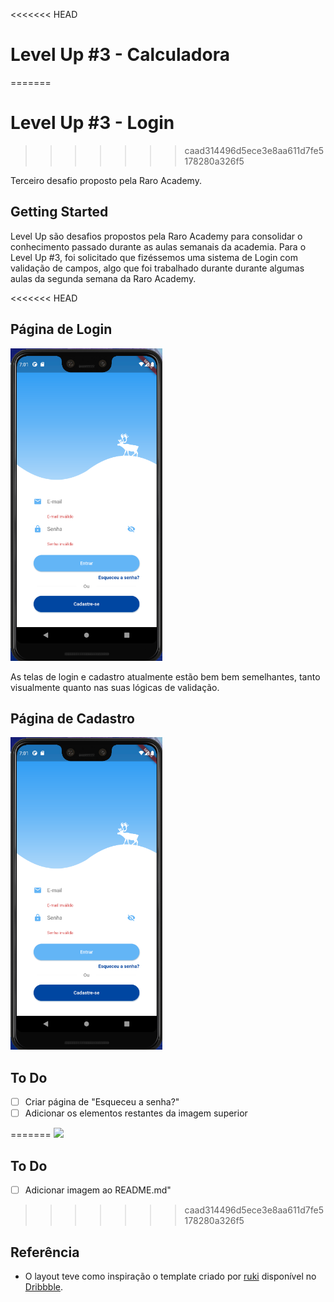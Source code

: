 <<<<<<< HEAD
# Level Up #3 - Calculadora
=======
# Level Up #3 - Login
>>>>>>> caad314496d5ece3e8aa611d7fe5178280a326f5

Terceiro desafio proposto pela Raro Academy.

## Getting Started

Level Up são desafios propostos pela Raro Academy para consolidar o conhecimento passado durante as aulas semanais da academia. Para o Level Up #3, foi solicitado que fizéssemos uma sistema de Login com validação de campos, algo que foi trabalhado durante durante algumas aulas da segunda semana da Raro Academy.

<<<<<<< HEAD
## Página de Login
<img src="./assets/img/login.png" height="500" />

As telas de login e cadastro atualmente estão bem bem semelhantes, tanto visualmente quanto nas suas lógicas de validação.

## Página de Cadastro
<img src="./assets/img/login.png" height="500" />

## To Do
- [ ] Criar página de "Esqueceu a senha?"
- [ ] Adicionar os elementos restantes da imagem superior

=======
<img src="./assets/img/" height="500" />

## To Do
- [ ] Adicionar imagem ao README.md"

>>>>>>> caad314496d5ece3e8aa611d7fe5178280a326f5


## Referência

- O layout teve como inspiração o template criado por [ruki](https://dribbble.com/weizhi) disponível no [Dribbble](https://dribbble.com/shots/2695917-Weather-Login-App/attachments/2695917-Weather-Login-App?mode=media).
